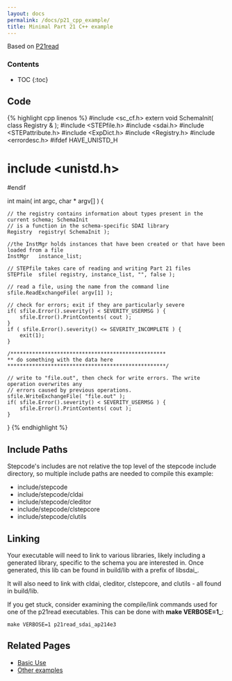 ```yaml
---
layout: docs
permalink: /docs/p21_cpp_example/
title: Minimal Part 21 C++ example
---
```


Based on [P21read](/docs/p21read/)

### Contents
* TOC
{:toc}


## Code


{% highlight cpp linenos %}
#include <sc_cf.h>
extern void SchemaInit( class Registry & );
#include <STEPfile.h>
#include <sdai.h>
#include <STEPattribute.h>
#include <ExpDict.h>
#include <Registry.h>
#include <errordesc.h>
#ifdef HAVE_UNISTD_H
# include <unistd.h>
#endif

int main( int argc, char * argv[] ) {

    // the registry contains information about types present in the current schema; SchemaInit 
    // is a function in the schema-specific SDAI library
    Registry  registry( SchemaInit );

    //the InstMgr holds instances that have been created or that have been loaded from a file
    InstMgr   instance_list;

    // STEPfile takes care of reading and writing Part 21 files
    STEPfile  sfile( registry, instance_list, "", false );

    // read a file, using the name from the command line
    sfile.ReadExchangeFile( argv[1] );

    // check for errors; exit if they are particularly severe
    if( sfile.Error().severity() < SEVERITY_USERMSG ) {
        sfile.Error().PrintContents( cout );
    }
    if ( sfile.Error().severity() <= SEVERITY_INCOMPLETE ) {
        exit(1);
    }

    /**************************************************
    ** do something with the data here
    ***************************************************/

    // write to "file.out", then check for write errors. The write operation overwrites any
    // errors caused by previous operations.
    sfile.WriteExchangeFile( "file.out" );
    if( sfile.Error().severity() < SEVERITY_USERMSG ) {
        sfile.Error().PrintContents( cout );
    }
}
{% endhighlight %}

## Include Paths

Stepcode's includes are not relative the top level of the stepcode
include directory, so multiple include paths are needed to compile this
example:

-   include/stepcode
-   include/stepcode/cldai
-   include/stepcode/cleditor
-   include/stepcode/clstepcore
-   include/stepcode/clutils

## Linking

Your executable will need to link to various libraries, likely including
a generated library, specific to the schema you are interested in. Once
generated, this lib can be found in build/lib with a prefix of
libsdai_.

It will also need to link with cldai, cleditor, clstepcore, and clutils - all found in build/lib.

If you get stuck, consider examining the compile/link commands used for one of the p21read executables. This can be done with **make VERBOSE=1_**:

`make VERBOSE=1 p21read_sdai_ap214e3`

## Related Pages
- [Basic Use](/docs/usage/)
- [Other examples](/docs/examples/)

